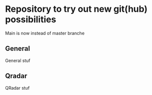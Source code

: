 # Repository to try out new git(hub) possibilities

Main is now instead of master branche

## General

General stuf

## Qradar

QRadar stuf